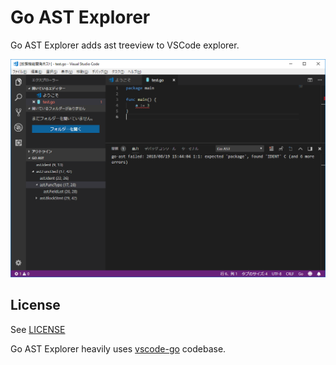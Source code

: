 # Go AST Explorer

Go AST Explorer adds ast treeview to VSCode explorer.

![preview](https://github.com/tamayika/vscode-go-ast-explorer/blob/master/image/dev.png)

## License

See [LICENSE](https://github.com/tamayika/vscode-go-ast-explorer/blob/master/LICENSE)

Go AST Explorer heavily uses [vscode-go](https://github.com/Microsoft/vscode-go) codebase.